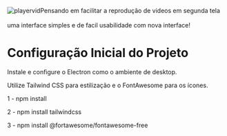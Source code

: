 ![playervid](https://github.com/user-attachments/assets/766da2b5-da09-41d5-87eb-2c84144b134c)Pensando em facilitar a reprodução de videos em segunda tela
<br>
<br>
uma interface simples e de facil usabilidade com nova interface!
<h1>Configuração Inicial do Projeto</h1>
<p>Instale e configure o Electron como o ambiente de desktop.</p>
<p>Utilize Tailwind CSS para estilização e o FontAwesome para os ícones.</p>
<p>1 - npm install </p>
<p>2 - npm install tailwindcss</p>
<p>3 - npm install @fortawesome/fontawesome-free</p>
